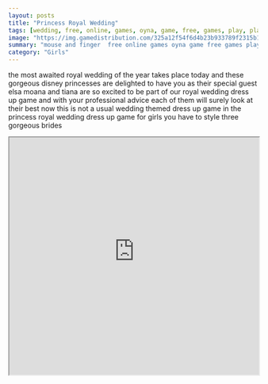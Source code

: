 ```yaml
---
layout: posts
title: "Princess Royal Wedding"
tags: [wedding, free, online, games, oyna, game, free, games, play, play, games]
image: "https://img.gamedistribution.com/325a12f54f6d4b23b933789f2315b106-512x384.jpeg"
summary: "mouse and finger  free online games oyna game free games play play games"
category: "Girls"
---
```


the most awaited royal wedding of the year takes place today and these gorgeous disney princesses are delighted to have you as their special guest elsa moana and tiana are so excited to be part of our royal wedding dress up game and with your professional advice each of them will surely look at their best now this is not a usual wedding themed dress up game in the princess royal wedding dress up game for girls you have to style three gorgeous brides

<iframe width="100%" height="480px;" src="https://html5.gamedistribution.com/325a12f54f6d4b23b933789f2315b106/"></iframe>